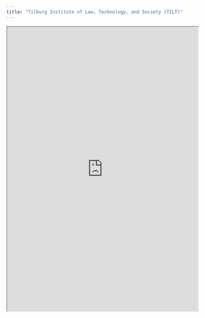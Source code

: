 ```yaml
---
title: "Tilburg Institute of Law, Technology, and Society (TILT)"
---
```



<iframe height="750" width="100%" src="https://ewelton.github.io/ktest/wiki.html#Tilburg%20Institute%20of%20Law,%20Technology,%20and%20Society%20(TILT)"></iframe>

